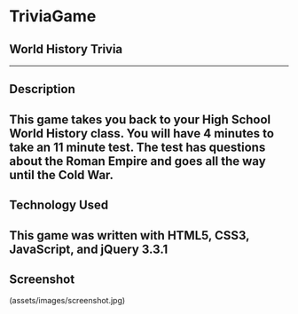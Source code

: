 # TriviaGame
## World History Trivia 
-------
## Description
This game takes you back to your High School World History class. You will have 4 minutes to take an 11 minute test. The test has questions about the Roman Empire and goes all the way until the Cold War.
-------
## Technology Used 
This game was written with HTML5, CSS3, JavaScript, and jQuery 3.3.1
------
## Screenshot
(assets/images/screenshot.jpg)